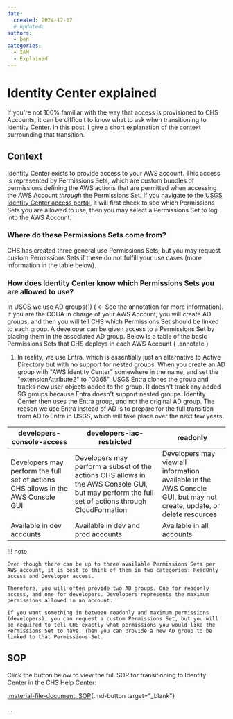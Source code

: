 ```yaml
---
date:
  created: 2024-12-17
  # updated:
authors:
  - ben
categories:
  - IAM
  - Explained
---
```


# Identity Center explained

If you're not 100% familiar with the way that access is provisioned to CHS Accounts, it can be difficult to know what to ask when transitioning to Identity Center. In this post, I give a short explanation of the context surrounding that transition.

<!-- more -->

## Context

Identity Center exists to provide access to your AWS account. This access is represented by Permissions Sets, which are custom bundles of permissions defining the AWS actions that are permitted when accessing the AWS Account *through* the Permissions Set. If you navigate to the [USGS Identity Center access portal](https://d-926773f86b.awsapps.com/start/#/?tab=accounts), it will first check to see which Permissions Sets you are allowed to use, then you may select a Permissions Set to log into the AWS Account.

### Where do these Permissions Sets come from?

CHS has created three general use Permissions Sets, but you may request custom Permissions Sets if these do not fulfill your use cases (more information in the table below).

### How does Identity Center know which Permissions Sets you are allowed to use?

In USGS we use AD groups(1) ( <- See the annotation for more information). If you are the COUA in charge of your AWS Account, you will create AD groups, and then you will tell CHS which Permissions Set should be linked to each group. A developer can be given access to a Permissions Set by placing them in the associated AD group. Below is a table of the basic Permissions Sets that CHS deploys in each AWS Account
{ .annotate }

1. In reality, we use Entra, which is essentially just an alternative to Active Directory but with no support for nested groups. When you create an AD group with "AWS Identity Center" somewhere in the name, and set the "extensionAttribute2" to "O365", USGS Entra clones the group and tracks new user objects added to the group. It doesn't track any added SG groups because Entra doesn't support nested groups. Identity Center then uses the Entra group, and not the original AD group. The reason we use Entra instead of AD is to prepare for the full transition from AD to Entra in USGS, which will take place over the next few years.

|developers-console-access|developers-iac-restricted|readonly|
|---|---|---|
|Developers may perform the full set of actions CHS allows in the AWS Console GUI|Developers may perform a subset of the actions CHS allows in the AWS Console GUI, but may perform the full set of actions through CloudFormation|Developers may view all information available in the AWS Console GUI, but may not create, update, or delete resources|
|Available in dev accounts|Available in dev and prod accounts|Available in all accounts|

!!! note

    Even though there can be up to three available Permissions Sets per AWS account, it is best to think of them in two categories: ReadOnly access and Developer access.

    Therefore, you will often provide two AD groups. One for readonly access, and one for developers. Developers represents the maximum permissions allowed in an account.

    If you want something in between readonly and maximum permissions (developers), you can request a custom Permissions Set, but you will be required to tell CHS exactly what permissions you would like the Permissions Set to have. Then you can provide a new AD group to be linked to that Permissions Set.

## SOP

Click the button below to view the full SOP for transitioning to Identity Center in the CHS Help Center:

[:material-file-document: SOP](https://support.chs.usgs.gov/x/QwHVD){.md-button target="_blank"}

...
